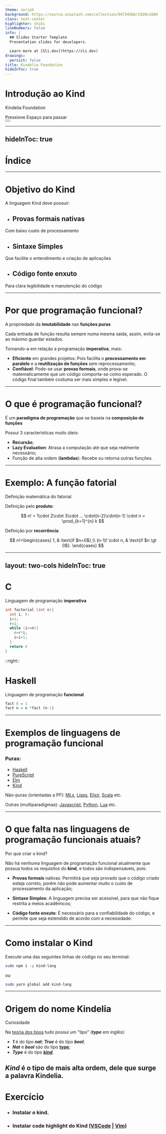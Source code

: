```yaml
---
theme: seriph
background: https://source.unsplash.com/collection/94734566/1920x1080
class: text-center
highlighter: shiki
lineNumbers: false
info: |
  ## Slidev Starter Template
  Presentation slides for developers.

  Learn more at [Sli.dev](https://sli.dev)
drawings:
  persist: false
title: Kindelia Foundation 
hideInToc: true
---
```



# Introdução ao Kind
 
Kindelia Foundation 


<div class="pt-12">
  <span @click="$slidev.nav.next" class="px-2 py-1 rounded cursor-pointer" hover="bg-white bg-opacity-10">
    Pressione Espaço para passar
     <carbon:arrow-right class="inline"/>
  </span>
</div>

<div class="abs-br m-6 flex gap-2">
  <button @click="$slidev.nav.openInEditor()" title="Open in Editor" class="text-xl icon-btn opacity-50 !border-none !hover:text-white">
    <carbon:edit />
  </button>
  <a href="https://github.com/Kindelia/slides" target="_blank" alt="GitHub"
    class="text-xl icon-btn opacity-50 !border-none !hover:text-white">
    <carbon-logo-github />
  </a>
</div>

---
hideInToc: true
---

# Índice

<Toc columns="1" />

---

# Objetivo do Kind
A linguagem Kind deve possuir:

* ## **Provas formais** nativas 

Com baixo custo de processamento

* ## **Sintaxe Simples**
Que facilite o entendimento e criação de aplicações

* ## **Código fonte enxuto**
Para clara legibilidade e manutenção do código


---

# Por que programação funcional?
A propriedade da **imutabilidade** nas **funções puras**

Cada entrada de função resulta sempre numa mesma saída, assim, evita-se ao máximo guardar estados.

Tornando-a em relação a programação **imperativa**, mais:
* **Eficiente** em grandes projetos: Pois facilita o **processamento em paralelo** e a **reutilização de funções** sem reprocessamento;
* **Confiável**: Pode-se usar **provas formais**, onde prova-se matematicamente que um código comporta-se como esperado. O código final também costuma ser  mais simples e legível.

---

# O que é programação funcional?
É um **paradigma de programação** que se baseia na **composição de funções**

Possui 3 características muito úteis:
* **Recursão**;
* **Lazy Evaluation**: Atrasa a computação até que seja realmente necessário;
* Função de alta ordem (**lambdas**): Recebe ou retorna outras funções.

---

# Exemplo: A função fatorial
Definição matemática do fatorial

Definição pelo **produto**:

$$ n! = 1\cdot 2\cdot 3\cdot ... \cdot(n-2)\cdot(n-1) \cdot n = \prod_{k=1}^{n} k $$


Definição por **recorrência**:

$$ 
  n!=\begin{cases}
    1, & \text{if $n=0$},\\
    (n-1)! \cdot n, & \text{if $n \gt 0$}.
  \end{cases}
$$



---
layout: two-cols
hideInToc: true
---

# C
Linguagem de programação **imperativa**

```c
int factorial (int n){
  int i, r;
  i=1;
  r=1;
  while (i<=n){
    r=r*i;
    i=i+1;
  }
  return r
}
```

::right::

# Haskell
Linguagem de programação **funcional**

```haskell
fact 0 = 1
fact n = n *fact (n-1)
```

---

# Exemplos de linguagens de programação funcional


### Puras:
* [Haskell](https://www.haskell.org/)
* [PureScript](https://www.purescript.org/)
* [Elm](https://elm-lang.org/)
* [Kind](https://github.com/Kindelia/Kind)

Não-puras (orientadas a PF): 
[MLs](https://en.wikipedia.org/wiki/ML_(programming_language)), 
[Lisps](https://lisp-lang.org/), 
[Elixir](https://elixir-lang.org/), 
[Scala](https://www.scala-lang.org/) etc.

Outras (multiparadigmas): 
[Javascript](https://developer.mozilla.org/en-US/docs/Web/JavaScript), 
[Python](https://www.python.org/), [Lua](https://www.lua.org/) etc.

---

# O que falta nas linguagens de programação funcionais atuais?
Por que criar o kind?

Não há nenhuma linguagem de programação funcional atualmente que possua todos os requisitos do **kind**,
e todos são indispensáveis, pois:

* **Provas formais** nativas: 
Permitirá que seja provado que o código criado esteja correto, porém não pode aumentar muito o custo de processamento da aplicação;

* **Sintaxe Simples**: 
A linguagem precisa ser acessível, para que não fique restrita a meios acadêmicos;

*  **Código fonte enxuto**:
É necessário para a confiabilidade do código, e permite que seja estendido de acordo com a necessidade.

---

# Como instalar o Kind
Execute uma das seguintes linhas de código no seu terminal:

```bash
sudo npm i -g kind-lang
```

ou

```bash
sudo yarn global add kind-lang
```


---

# Origem do nome Kindelia
Curiosidade

Na [teoria dos tipos](https://en.wikipedia.org/wiki/Type_theory) tudo possui um "tipo" (***type*** em inglês):

* ***1*** é do tipo ***nat***; ***True*** é do tipo ***bool***;
* ***Nat*** e ***bool*** são do tipo [**type**](https://en.wikipedia.org/wiki/Type_constructor);
* ***Type*** é do tipo [***kind***](https://en.wikipedia.org/wiki/Kind_(type_theory)).

***Kind*** é o tipo de mais alta ordem, dele que surge a palavra **Kindelia**.
---

# Exercício

* ### Instalar o kind.
* ### Instalar code highlight do Kind ([VSCode](https://marketplace.visualstudio.com/items?itemName=NaUwUEhSaviUwU.kind-syntax) | [Vim](https://github.com/samueldurantes/vim-kind))

